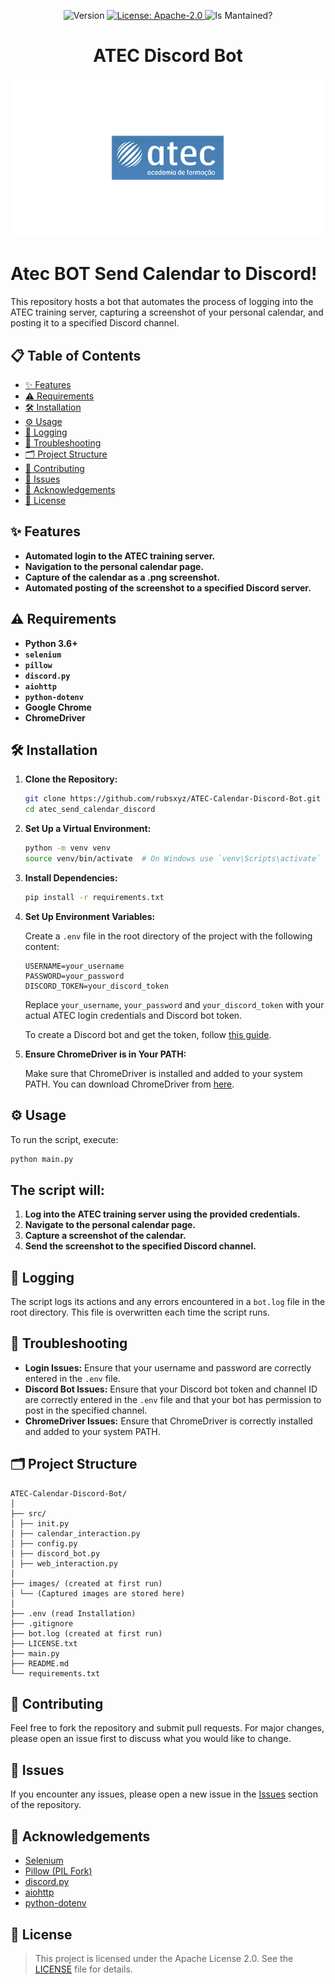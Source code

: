 <p align="center">
    <img alt="Version" src="https://img.shields.io/github/v/tag/rubsxyz/ATEC-Calendar-Discord-Bot?label=Version%3A" />
    </a>
  <a href="#" target="_blank">
    <img alt="License: Apache-2.0" src="https://img.shields.io/github/license/rubsxyz/ATEC-Calendar-Discord-Bot" />
  </a>
    <a><img alt="Is Mantained?" src="https://img.shields.io/badge/Mantained:-yes-green.svg" />
  </a>
</p>

<h1 align="center">
ATEC Discord Bot
</h1>

<p align="center">
 <img src="https://raw.githubusercontent.com/rubsxyz/ATEC-Calendar-Discord-Bot/main/images/favicon.ico" width="500">
</p>

# Atec BOT Send Calendar to Discord!

This repository hosts a bot that automates the process of logging into the ATEC training server, capturing a screenshot of your personal calendar, and posting it to a specified Discord channel.

## 📋 Table of Contents

- [✨ Features](#-features)
- [⚠️ Requirements](#️-requirements)
- [🛠️ Installation](#️-installation)
- [⚙️ Usage](#-usage)
- [🧾 Logging](#-logging)
- [🔨 Troubleshooting](#-troubleshooting)
- [🗂️ Project Structure](#-project-structure)
- [🤝 Contributing](#-contributing)
- [🛑 Issues](#-issues)
- [📢 Acknowledgements](#-acknowledgements)
- [📜 License](#-license)

## ✨ Features

- **Automated login to the ATEC training server.**
- **Navigation to the personal calendar page.**
- **Capture of the calendar as a .png screenshot.**
- **Automated posting of the screenshot to a specified Discord server.**

## ⚠️ Requirements

- **Python 3.6+**
- **`selenium`**
- **`pillow`**
- **`discord.py`**
- **`aiohttp`**
- **`python-dotenv`**
- **Google Chrome**
- **ChromeDriver**

## 🛠️ Installation

1. **Clone the Repository:**

    ```bash
    git clone https://github.com/rubsxyz/ATEC-Calendar-Discord-Bot.git
    cd atec_send_calendar_discord
    ```

2. **Set Up a Virtual Environment:**

    ```bash
    python -m venv venv
    source venv/bin/activate  # On Windows use `venv\Scripts\activate`
    ```

3. **Install Dependencies:**

    ```bash
    pip install -r requirements.txt
    ```

4. **Set Up Environment Variables:**

    Create a `.env` file in the root directory of the project with the following content:

    ```plaintext
    USERNAME=your_username
    PASSWORD=your_password
    DISCORD_TOKEN=your_discord_token
    ```

    Replace `your_username`, `your_password` and `your_discord_token` with your actual ATEC login credentials and Discord bot token.

    To create a Discord bot and get the token, follow [this guide](https://discordpy.readthedocs.io/en/stable/discord.html).

5. **Ensure ChromeDriver is in Your PATH:**

    Make sure that ChromeDriver is installed and added to your system PATH. You can download ChromeDriver from [here](https://developer.chrome.com/docs/chromedriver/downloads).

## ⚙️ Usage

To run the script, execute:

```bash
python main.py
```

##  The script will:

1. **Log into the ATEC training server using the provided credentials.**
2. **Navigate to the personal calendar page.**
3. **Capture a screenshot of the calendar.**
4. **Send the screenshot to the specified Discord channel.**

## 🧾 Logging

The script logs its actions and any errors encountered in a `bot.log` file in the root directory. This file is overwritten each time the script runs.

## 🔨 Troubleshooting

- **Login Issues:** Ensure that your username and password are correctly entered in the `.env` file.
- **Discord Bot Issues:** Ensure that your Discord bot token and channel ID are correctly entered in the `.env` file and that your bot has permission to post in the specified channel.
- **ChromeDriver Issues:** Ensure that ChromeDriver is correctly installed and added to your system PATH.

## 🗂️ Project Structure

```
ATEC-Calendar-Discord-Bot/
│
├── src/
│ ├── init.py
│ ├── calendar_interaction.py
│ ├── config.py
│ ├── discord_bot.py
│ ├── web_interaction.py
│
├── images/ (created at first run)
│ └── (Captured images are stored here)
│
├── .env (read Installation)
├── .gitignore
├── bot.log (created at first run)
├── LICENSE.txt
├── main.py
├── README.md 
└── requirements.txt
```

## 🤝 Contributing

Feel free to fork the repository and submit pull requests. For major changes, please open an issue first to discuss what you would like to change.

## 🛑 Issues

If you encounter any issues, please open a new issue in the [Issues](https://github.com/rubsxyz/ATEC-Calendar-Discord-Bot/issues) section of the repository.

## 📢 Acknowledgements

- [Selenium](https://www.selenium.dev/)
- [Pillow (PIL Fork)](https://python-pillow.org/)
- [discord.py](https://discordpy.readthedocs.io/en/stable/)
- [aiohttp](https://docs.aiohttp.org/en/stable/)
- [python-dotenv](https://pypi.org/project/python-dotenv/)

## 📜 License

>This project is licensed under the Apache License 2.0. See the [LICENSE](LICENSE.txt) file for details.
